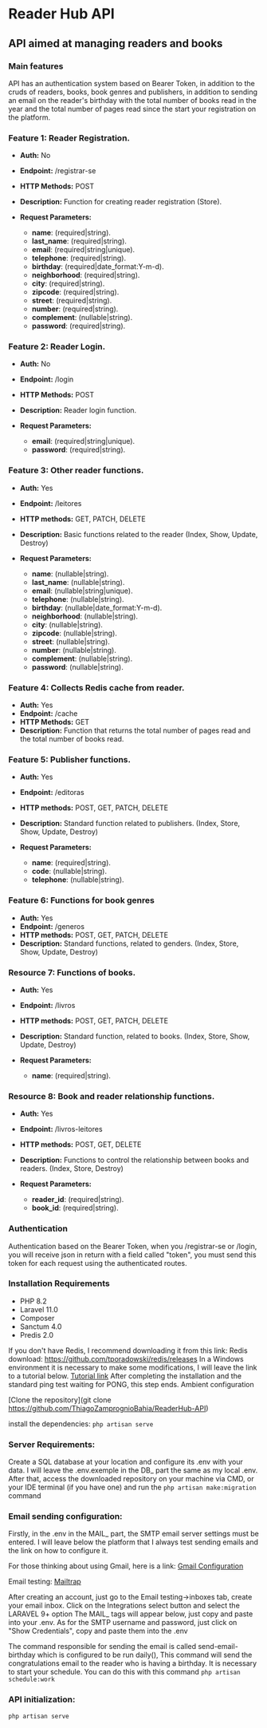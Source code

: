# Reader Hub API

## API aimed at managing readers and books

### Main features

API has an authentication system based on Bearer Token, in addition to the cruds of readers, books, book genres and publishers, in addition to sending an email on the reader's birthday with the total number of books read in the year and the total number of pages read since the start your registration on the platform.

### Feature 1: Reader Registration.

- **Auth:** No 
- **Endpoint:** /registrar-se 
- **HTTP Methods:** POST 
- **Description:** Function for creating reader registration (Store).
- **Request Parameters:**

    - **name**: (required|string).
    - **last_name**: (required|string).
    - **email**: (required|string|unique).
    - **telephone**: (required|string).
    - **birthday**: (required|date_format:Y-m-d).
    - **neighborhood**: (required|string).
    - **city**: (required|string).
    - **zipcode**: (required|string).
    - **street**: (required|string).
    - **number**: (required|string).
    - **complement**: (nullable|string).
    - **password**: (required|string).

### Feature 2: Reader Login.

- **Auth:** No 
- **Endpoint:** /login 
- **HTTP Methods:** POST 
- **Description:** Reader login function.
- **Request Parameters:**

    - **email**: (required|string|unique).
    - **password**: (required|string).

### Feature 3: Other reader functions.

- **Auth:** Yes 
- **Endpoint:** /leitores 
- **HTTP methods:** GET, PATCH, DELETE 
- **Description:** Basic functions related to the reader (Index, Show, Update, Destroy)
- **Request Parameters:**

    - **name**: (nullable|string).
    - **last_name**: (nullable|string).
    - **email**: (nullable|string|unique).
    - **telephone**: (nullable|string).
    - **birthday**: (nullable|date_format:Y-m-d).
    - **neighborhood**: (nullable|string).
    - **city**: (nullable|string).
    - **zipcode**: (nullable|string).
    - **street**: (nullable|string).
    - **number**: (nullable|string).
    - **complement**: (nullable|string).
    - **password**: (nullable|string).

### Feature 4: Collects Redis cache from reader.

- **Auth:** Yes 
- **Endpoint:** /cache 
- **HTTP Methods:** GET 
- **Description:** Function that returns the total number of pages read and the total number of books read.

### Feature 5: Publisher functions.

- **Auth:** Yes 
- **Endpoint:** /editoras 
- **HTTP methods:** POST, GET, PATCH, DELETE 
- **Description:** Standard function related to publishers. (Index, Store, Show, Update, Destroy)
- **Request Parameters:**

    - **name**: (required|string).
    - **code**: (nullable|string).
    - **telephone**: (nullable|string).

### Feature 6: Functions for book genres

- **Auth:** Yes 
- **Endpoint:** /generos 
- **HTTP methods:** POST, GET, PATCH, DELETE 
- **Description:** Standard functions, related to genders. (Index, Store, Show, Update, Destroy)

### Resource 7: Functions of books.

- **Auth:** Yes 
- **Endpoint:** /livros 
- **HTTP methods:** POST, GET, PATCH, DELETE 
- **Description:** Standard function, related to books. (Index, Store, Show, Update, Destroy)
- **Request Parameters:**

    - **name**: (required|string).

### Resource 8: Book and reader relationship functions.

- **Auth:** Yes 
- **Endpoint:** /livros-leitores 
- **HTTP methods:** POST, GET, DELETE 
- **Description:** Functions to control the relationship between books and readers. (Index, Store, Destroy)
- **Request Parameters:**

    - **reader_id**: (required|string).
    - **book_id**: (required|string).

### Authentication 

Authentication based on the Bearer Token, when you /registrar-se or /login, you will receive json in return with a field called "token", you must send this token for each request using the authenticated routes.

### Installation Requirements

- PHP 8.2 
- Laravel 11.0 
- Composer 
- Sanctum 4.0 
- Predis 2.0

If you don't have Redis, I recommend downloading it from this link: Redis download: https://github.com/tporadowski/redis/releases In a Windows environment it is necessary to make some modifications, I will leave the link to a tutorial below. [Tutorial link](https://www.youtube.com/watch?v=DLKzd3bvgt8) After completing the installation and the standard ping test waiting for PONG, this step ends.
Ambient configuration

[Clone the repository](git clone https://github.com/ThiagoZamprognioBahia/ReaderHub-API)

install the dependencies: `php artisan serve`


### Server Requirements:

Create a SQL database at your location and configure its .env with your data. I will leave the .env.exemple in the DB_ part the same as my local .env. After that, access the downloaded repository on your machine via CMD, or your IDE terminal (if you have one) and run the `php artisan make:migration` command

### Email sending configuration:

Firstly, in the .env in the MAIL_ part, the SMTP email server settings must be entered. I will leave below the platform that I always test sending emails and the link on how to configure it.

For those thinking about using Gmail, here is a link: [Gmail Configuration](https://support.google.com/accounts/answer/6010255?hl=pt-BR&sjid=8074746018313122746-SA)

Email testing: [Mailtrap](https://mailtrap.io/)

After creating an account, just go to the Email testing->inboxes tab, create your email inbox. Click on the Integrations select button and select the LARAVEL 9+ option The MAIL_ tags will appear below, just copy and paste into your .env. As for the SMTP username and password, just click on "Show Credentials", copy and paste them into the .env

The command responsible for sending the email is called send-email-birthday which is configured to be run daily(), This command will send the congratulations email to the reader who is having a birthday. It is necessary to start your schedule. You can do this with this command `php artisan schedule:work`

### API initialization:

`php artisan serve`


